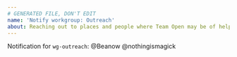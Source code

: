```yaml
---
# GENERATED FILE, DON'T EDIT
name: 'Notify workgroup: Outreach'
about: Reaching out to places and people where Team Open may be of help.
---
```

<!-- Add your message here -->

Notification for `wg-outreach`:
@Beanow @nothingismagick 
